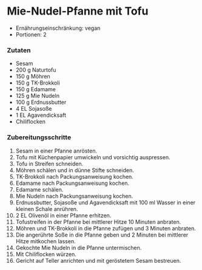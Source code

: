 # Mie-Nudel-Pfanne mit Tofu

- Ernährungseinschränkung: vegan
- Portionen: 2

### Zutaten

- Sesam
- 200 g Naturtofu
- 150 g Möhren
- 150 g TK-Brokkoli
- 150 g Edamame
- 125 g Mie Nudeln
- 100 g Erdnussbutter
- 4 EL Sojasoße
- 1 EL Agavendicksaft
- Chiliflocken

### Zubereitungsschritte

1. Sesam in einer Pfanne anrösten.
2. Tofu mit Küchenpapier umwickeln und vorsichtig auspressen.
3. Tofu in Streifen schneiden.
4. Möhren schälen und in dünne Stifte schneiden.
5. TK-Brokkoli nach Packungsanweisung kochen.
6. Edamame nach Packungsanweisung kochen.
7. Edamame schälen.
8. Mie Nudeln nach Packungsanweisung kochen.
9. Erdnussbutter, Sojasoße und Agavendicksaft mit 100 ml Wasser in einer kleinen Schale anrühren.
10. 2 EL Olivenöl in einer Pfanne erhitzen.
11. Tofustreifen in der Pfanne bei mittlerer Hitze 10 Minuten anbraten.
12. Möhren und TK-Brokkoli in die Pfanne zufügen und 3 Minuten anbraten.
13. Die angerührte Soße in die Pfanne geben und 2 Minuten bei mittlerer Hitze mitkochen lassen.
14. Gekochte Mie Nudeln in die Pfanne untermischen.
15. Mit Chiliflocken würzen.
16. Gericht auf Teller anrichten und mit geröstetem Sesam bestreuen.
